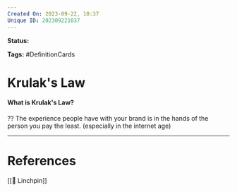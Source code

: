 ```yaml
---
Created On: 2023-09-22, 10:37
Unique ID: 202309221037
---
```

**Status:** 

**Tags:** #DefinitionCards 

# Krulak's Law

#### What is Krulak's Law?
??
The experience people have with your brand is in the hands of the person you pay the least. (especially in the internet age)
<!--SR:!2023-10-23,19,250!2023-11-03,25,250-->


---
# References

[[🔩 Linchpin]]